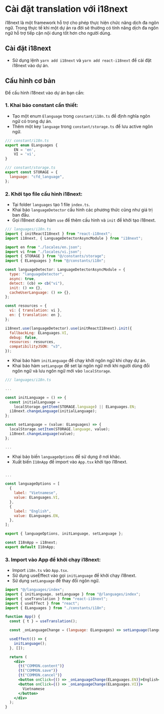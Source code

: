 # Cài đặt translation với i18next

i18next là một framework hỗ trợ cho phép thực hiện chức năng dịch đa ngôn ngữ. Trong thực tế khi một dự án
ra đời sẽ thường có tính năng dịch đa ngôn ngữ hỗ trợ tiếp cận nội dung tốt hơn cho người dùng.

## Cài đặt i18next

- Sử dụng lệnh `yarn add i18next` và `yarn add react-i18next` để cài đặt i18next vào dự án.

## Cấu hình cơ bản

Để cấu hình i18next vào dự án bạn cần:

### 1. Khai báo constant cần thiết:

- Tạo một enum `Elanguage` trong `constant/i18n.ts` để định nghĩa ngôn ngữ có trong dự án.
- Thêm một key `language` trong `constant/storage.ts` để lưu active ngôn ngữ.

```jsx
/// constant/i18n.ts
export enum ELanguages {
    EN = 'en',
    VI = 'vi',
}
```

```jsx
/// constant/storage.ts
export const STORAGE = {
  language: "cfd_language",
};
```

### 2. Khởi tạo file cấu hình i18next:

- Tại folder `languages` tạo 1 file `index.ts`.
- Khai báo `languageDetector` cấu hình các phương thức cũng như giá trị ban đầu.
- Gọi i18next dùng hàm `use` để thêm cấu hình và `init` để khởi tạo i18next.

```jsx
/// languages/i18n.ts
import { initReactI18next } from "react-i18next";
import i18next, { LanguageDetectorAsyncModule } from "i18next";

import en from "./locales/en.json";
import vi from "./locales/vi.json";
import { STORAGE } from "@/constants/storage";
import { ELanguages } from "@/constants/i18n";

const languageDetector: LanguageDetectorAsyncModule = {
  type: "languageDetector",
  async: true,
  detect: (cb) => cb("vi"),
  init: () => {},
  cacheUserLanguage: () => {},
};

const resources = {
  vi: { translation: vi },
  en: { translation: en },
};

i18next.use(languageDetector).use(initReactI18next).init({
  fallbackLng: ELanguages.VI,
  debug: false,
  resources: resources,
  compatibilityJSON: "v3",
});
```

- Khai báo hàm `initLanguage` để chạy khởi ngôn ngữ khi chạy dự án.
- Khai báo hàm `setLanguge` để set lại ngôn ngữ mới khi người dùng đổi ngôn ngữ và lưu ngôn ngữ mới vào `localStorage`.

```jsx
/// languages/i18n.ts

...

const initLanguage = () => {
  const initialLanguage =
    localStorage.getItem(STORAGE.language) || ELanguages.EN;
  i18next.changeLanguage(initialLanguage);
};

const setLanguage = (value: ELanguages) => {
  localStorage.setItem(STORAGE.language, value);
  i18next.changeLanguage(value);
};

...

```

- Khai báo biến `languageOptions` để sử dụng ở nơi khác.
- Xuất biến `I18nApp` để import vào `App.tsx` khởi tạo i18next.

```jsx

...

const languageOptions = [
  {
    label: "Vietnamese",
    value: ELanguages.VI,
  },
  {
    label: "English",
    value: ELanguages.EN,
  },
];

export { languageOptions, initLanguage, setLanguage };

const I18nApp = i18next;
export default I18nApp;
```

### 3. Import vào App để khởi chạy i18next:

- Import `i18n.ts` vào `App.tsx`.
- Sử dụng useEffect vào gọi `initLanguage` để khởi chạy i18next.
- Sử dụng `setLanguage` để thay đổi ngôn ngữ.

```jsx
import "@/languages/index";
import { initLanguage, setLanguage } from "@/languages/index";
import { useTranslation } from "react-i18next";
import { useEffect } from "react";
import { ELanguages } from "./constants/i18n";

function App() {
  const { t } = useTranslation();

  const _onLanguageChange = (language: ELanguages) => setLanguage(language);

  useEffect(() => {
    initLanguage();
  }, []);

  return (
    <div>
      {t("COMMON.content")}
      {t("COMMON.save")}
      {t("COMMON.cancel")}
      <button onClick={() => _onLanguageChange(ELanguages.EN)}>English</button>
      <button onClick={() => _onLanguageChange(ELanguages.VI)}>
        Vietnamese
      </button>
    </div>
  );
}
```
